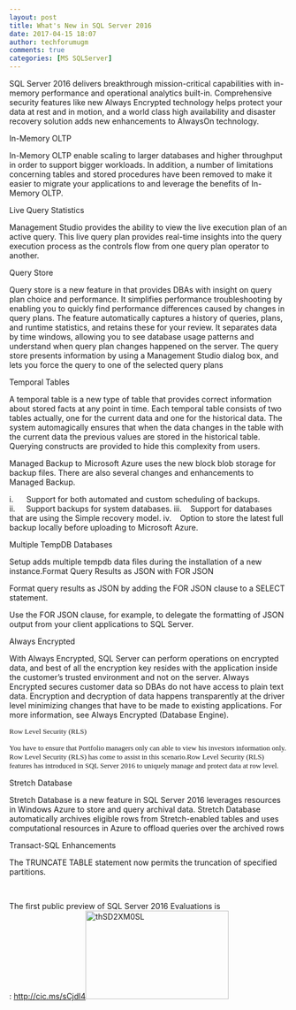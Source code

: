 ```yaml
---
layout: post
title: What's New in SQL Server 2016
date: 2017-04-15 18:07
author: techforumugm
comments: true
categories: [MS SQLServer]
---
```

SQL Server 2016 delivers breakthrough mission-critical capabilities with in-memory performance and operational analytics built-in. Comprehensive security features like new Always Encrypted technology helps protect your data at rest and in motion, and a world class high availability and disaster recovery solution adds new enhancements to AlwaysOn technology.

In-Memory OLTP

In-Memory OLTP enable scaling to larger databases and higher throughput in order to support bigger workloads. In addition, a number of limitations concerning tables and stored procedures have been removed to make it easier to migrate your applications to and leverage the benefits of In-Memory OLTP.

Live Query Statistics

Management Studio provides the ability to view the live execution plan of an active query. This live query plan provides real-time insights into the query execution process as the controls flow from one query plan operator to another.

Query Store

Query store is a new feature in that provides DBAs with insight on query plan choice and performance. It simplifies performance troubleshooting by enabling you to quickly find performance differences caused by changes in query plans. The feature automatically captures a history of queries, plans, and runtime statistics, and retains these for your review. It separates data by time windows, allowing you to see database usage patterns and understand when query plan changes happened on the server. The query store presents information by using a Management Studio dialog box, and lets you force the query to one of the selected query plans

Temporal Tables

A temporal table is a new type of table that provides correct information about stored facts at any point in time. Each temporal table consists of two tables actually, one for the current data and one for the historical data. The system automagically ensures that when the data changes in the table with the current data the previous values are stored in the historical table. Querying constructs are provided to hide this complexity from users.

Managed Backup to Microsoft Azure uses the new block blob storage for backup files. There are also several changes and enhancements to Managed Backup.

i.      Support for both automated and custom scheduling of backups.
ii.     Support backups for system databases.
iii.    Support for databases that are using the Simple recovery model.
iv.    Option to store the latest full backup locally before uploading to Microsoft Azure.

Multiple TempDB Databases

Setup adds multiple tempdb data files during the installation of a new instance.Format Query Results as JSON with FOR JSON

Format query results as JSON by adding the FOR JSON clause to a SELECT statement.

Use the FOR JSON clause, for example, to delegate the formatting of JSON output from your client applications to SQL Server.

Always Encrypted

With Always Encrypted, SQL Server can perform operations on encrypted data, and best of all the encryption key resides with the application inside the customer’s trusted environment and not on the server. Always Encrypted secures customer data so DBAs do not have access to plain text data. Encryption and decryption of data happens transparently at the driver level minimizing changes that have to be made to existing applications. For more information, see Always Encrypted (Database Engine).

<span style="font-family:Calibri;font-size:small;">Row Level Security (RLS)</span>

<span style="font-family:Calibri;font-size:small;">You have to ensure that Portfolio managers only can able to view his investors information only. Row Level Security (RLS) has come to assist in this scenario.Row Level Security (RLS) features has introduced in SQL Server 2016 to uniquely manage and protect data at row level.</span>

Stretch Database

Stretch Database is a new feature in SQL Server 2016 leverages resources in Windows Azure to store and query archival data. Stretch Database automatically archives eligible rows from Stretch-enabled tables and uses computational resources in Azure to offload queries over the archived rows

Transact-SQL Enhancements

The TRUNCATE TABLE statement now permits the truncation of specified partitions.

&nbsp;

The first public preview of SQL Server 2016 <span class="category">Evaluations</span> is : <a href="http://cic.ms/sCjdl4" target="_blank" rel="nofollow"><span style="color:#0066cc;">http://cic.ms/sCjdl4</span></a><img class="alignnone size-full wp-image-334" src="https://techforumugm.files.wordpress.com/2017/04/thsd2xm0sl.jpg" alt="thSD2XM0SL" width="259" height="160" /><b></b><i></i><u></u>

